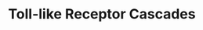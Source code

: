 ---
annotations:
- id: PW:0000814
  parent: signaling pathway
  type: Pathway Ontology
  value: Toll-like receptor signaling pathway
authors:
- ReactomeTeam
- Egonw
- Anwesha
- Fehrhart
description: In human, ten members of the Toll-like receptor (TLR) family (TLR1-TLR10)
  have been identified (TLR11 has been found in mouse, but not in human). All TLRs
  have a similar Toll/IL-1 receptor (TIR) domain in their cytoplasmic region and an
  Ig-like domain in the extracellular region, where each is enriched with a varying
  number of leucine-rich repeats (LRRs). Each TLR can recognize specific microbial
  pathogen components. The binding pathogenic component to TLR initializes signaling
  pathways that lead to induction of Interferon alpha/beta and inflammatory cytokines.
  There are two main signaling pathways. The first is a MyD88-dependent pathway that
  is common to all TLRs, except TLR3; the second is a TRIF(TICAM1)-dependent pathway
  that is peculiar to TLR3 and TLR4. TLR4-mediated signaling pathway via TRIF requires
  adapter molecule TRAM (TRIF-related adapter molecule or TICAM2). TRAM is thought
  to bridge between the activated TLR4 complex and TRIF.(Takeda & Akira 2004; Akira
  2003; Takeda & Akira 2005; Kawai 2005; Heine & Ulmer 2005).  View original pathway
  at [http://www.reactome.org/PathwayBrowser/#DIAGRAM=168898 Reactome].
last-edited: 2020-10-09
organisms:
- Homo sapiens
redirect_from:
- /index.php/Pathway:WP2775
- /instance/WP2775
revision: null
schema-jsonld:
- '@context': https://schema.org/
  '@id': https://wikipathways.github.io/pathways/WP2775.html
  '@type': Dataset
  creator:
    '@type': Organization
    name: WikiPathways
  description: In human, ten members of the Toll-like receptor (TLR) family (TLR1-TLR10)
    have been identified (TLR11 has been found in mouse, but not in human). All TLRs
    have a similar Toll/IL-1 receptor (TIR) domain in their cytoplasmic region and
    an Ig-like domain in the extracellular region, where each is enriched with a varying
    number of leucine-rich repeats (LRRs). Each TLR can recognize specific microbial
    pathogen components. The binding pathogenic component to TLR initializes signaling
    pathways that lead to induction of Interferon alpha/beta and inflammatory cytokines.
    There are two main signaling pathways. The first is a MyD88-dependent pathway
    that is common to all TLRs, except TLR3; the second is a TRIF(TICAM1)-dependent
    pathway that is peculiar to TLR3 and TLR4. TLR4-mediated signaling pathway via
    TRIF requires adapter molecule TRAM (TRIF-related adapter molecule or TICAM2).
    TRAM is thought to bridge between the activated TLR4 complex and TRIF.(Takeda
    & Akira 2004; Akira 2003; Takeda & Akira 2005; Kawai 2005; Heine & Ulmer 2005).  View
    original pathway at [http://www.reactome.org/PathwayBrowser/#DIAGRAM=168898 Reactome].
  keywords:
  - (TLR3) Cascade
  - '2xN4GlycoAsn-LY96 '
  - '2xN4GlycoAsn-TLR4 '
  - 4xPalmC-CD36
  - '4xPalmC-CD36 '
  - BPI
  - C-ter TLR9
  - C-ter-TLR9 dimer
  - CD14
  - CD14(20-345)
  - 'CD14(20-345) '
  - 'CD180 '
  - 'Clostridial peptidoglycan '
  - CpG DNA
  - 'DNM1 '
  - 'DNM2 '
  - 'DNM3 '
  - 'Diacyl lipopeptide '
  - Dynamin-1/2/3
  - 'EEA1 '
  - EEA1:EEA1
  - Flagellin
  - 'Flagellin '
  - GPIN-CD14(20-345)
  - 'GPIN-CD14(20-345) '
  - 'GU-rich ssRNA '
  - 'ITGAM '
  - 'ITGB2 '
  - 'Imidazoquinoline compounds '
  - Integrin alphaMbeta2
  - LBP
  - 'LBP '
  - LBP:bacterial LPS
  - LPS
  - 'LPS '
  - LPS:CD14
  - LPS:CD14:CR3
  - LPS:GPI-anchored
  - LPS:secreted CD14
  - 'LY86 '
  - 'LY96 '
  - Ligand recognized by
  - 'Ligand recognized by TLR10 '
  - Ligands recognized
  - 'Lipoteichoic acid '
  - 'Major outer membrane protein P '
  - MyD88 cascade
  - MyD88 dependent
  - MyD88-independent
  - MyD88:MAL(TIRAP)
  - MyrG-p-S16-TICAM2
  - 'MyrG-p-S16-TICAM2 '
  - N-ter TLR9
  - N-ter TLR9 dimer
  - PI3K class III
  - 'PIK3C3 '
  - 'PIK3R4 '
  - PLCG2
  - PTPN4
  - RP105:MD1
  - Regulation of TLR by
  - 'SFTPA oligomer '
  - SFTPA oligomer,
  - SFTPD oligomer
  - 'SFTPD oligomer '
  - 'TLR1 '
  - TLR10
  - 'TLR10 '
  - TLR10 homodimer
  - TLR1:TLR2
  - TLR1:TLR2 recognized
  - TLR1:TLR2:TLR1/2
  - 'TLR2 '
  - 'TLR4 '
  - 'TLR4 cascade '
  - TLR4:LY96
  - TLR4:LY96:LPS:CD14
  - TLR5
  - 'TLR5 '
  - 'TLR6 '
  - TLR6/2
  - TLR6:TLR2
  - TLR6:TLR2 recognized
  - TLR6:TLR2:ligand:CD14:CD36
  - TLR7 or
  - TLR7 or TLR8
  - 'TLR7(?-1049) '
  - 'TLR8 '
  - TLR8:recognized
  - TLR9
  - 'TLR9 '
  - 'TLR9(1-?) '
  - 'TLR9(?-1032) '
  - TRAM:TLR4:LY96:LPS:CD14
  - Toll Like Receptor 3
  - Trafficking and
  - 'Triacyl lipopeptide '
  - Unmethylated CpG DNA
  - 'Unmethylated CpG DNA '
  - ZFYVE20
  - activated TLR9:PI3K
  - bound to ligand
  - by TLR7 and TLR8
  - cascade initiated
  - class III
  - dimer:unmethylated
  - endogenous ligand
  - endosomal TLR
  - fl-TLR9:unmethylated
  - flagellin
  - homodimer:bacterial
  - initiated on plasma
  - ligand
  - ligand:CD14
  - ligand:CD14:CD36
  - membrane
  - 'mip '
  - on endosome
  - on plasma membrane
  - processing of
  license: CC0
  name: Toll-like Receptor Cascades
seo: CreativeWork
title: Toll-like Receptor Cascades
wpid: WP2775
---